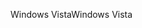 <span data-ttu-id="cd11e-101">Windows Vista</span><span class="sxs-lookup"><span data-stu-id="cd11e-101">Windows Vista</span></span>